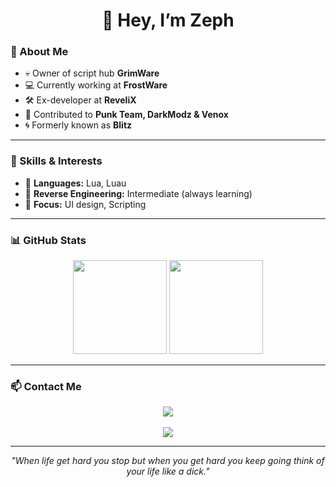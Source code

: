 <h1 align="center">👋 Hey, I’m Zeph</h1>

### 🚀 About Me
- 💀 Owner of script hub **GrimWare**
- 💻 Currently working at **FrostWare**
- 🛠️ Ex-developer at **ReveliX**
- 🤝 Contributed to **Punk Team, DarkModz & Venox**
- 🌀 Formerly known as **Blitz**

---

### 🧠 Skills & Interests
- 🔹 **Languages:** Lua, Luau  
- 🔹 **Reverse Engineering:** Intermediate (always learning)  
- 🔹 **Focus:** UI design, Scripting

---

### 📊 GitHub Stats
<p align="center">
  <img src="https://github-readme-stats.vercel.app/api?username=luvedbyzeph&show_icons=true&theme=radical" height="150"/>
  <img src="https://github-readme-stats.vercel.app/api/top-langs/?username=Luvedbyzeph&layout=compact&theme=radical" height="150"/>
</p>

---

### 📫 Contact Me
<p align="center">
  <a href="mailto:zeph.sys@gmail.com"><img src="https://img.shields.io/badge/Gmail-zeph.sys%40gmail.com-D14836?style=for-the-badge&logo=gmail&logoColor=white"/></a><br/><br/>
  <img src="https://img.shields.io/badge/Discord-Zeph.sys-7289DA?style=for-the-badge&logo=discord&logoColor=white"/>
</p>

---

<p align="center"><i>"When life get hard you stop but when you get hard you keep going think of your life like a dick."</i></p>
 
